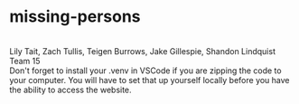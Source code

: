 # missing-persons
<br>
Lily Tait, Zach Tullis, Teigen Burrows, Jake Gillespie, Shandon Lindquist
<br>
Team 15
<br>
Don't forget to install your .venv in VSCode if you are zipping the code to your computer.
You will have to set that up yourself locally before you have the ability to access the website.

